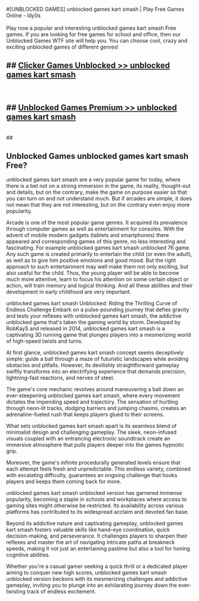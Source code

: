 #[UNBLOCKED GAMES] unblocked games kart smash | Play Free Games Online - ldy0s <br>
<br>
Play now a popular and interesting unblocked games kart smash Free games. If you are looking for free games for school and office, then our Unblocked Games WTF site will help you. You can choose cool, crazy and exciting unblocked games of different genres!


## ##  [Clicker Games Unblocked >> unblocked games kart smash](http://freeplayer.one?title=unblocked_games_kart_smash&ref=22)
  <br>

##  ## [Unblocked Games Premium >> unblocked games kart smash](http://freeplayer.one?title=unblocked_games_kart_smash&ref=22)
  <br>
  ##



## Unblocked Games unblocked games kart smash Free?

unblocked games kart smash are a very popular game for today, where there is a bet not on a strong immersion in the game, its reality, thought-out and details, but on the contrary, make the game on purpose easier so that you can turn on and not understand much. But if arcades are simple, it does not mean that they are not interesting, but on the contrary even enjoy more popularity.

Arcade is one of the most popular game genres. It acquired its prevalence through computer games as well as entertainment for consoles. With the advent of mobile modern gadgets (tablets and smartphones) there appeared and corresponding games of this genre, no less interesting and fascinating. For example unblocked games kart smash unblocked 76 game. Any such game is created primarily to entertain the child (or even the adult), as well as to give him positive emotions and good mood. But the right approach to such entertainment may well make them not only exciting, but also useful for the child. Thus, the young player will be able to become much more attentive, learn to focus his attention on some certain object or action, will train memory and logical thinking. And all these abilities and their development in early childhood are very important.

unblocked games kart smash Unblocked: Riding the Thrilling Curve of Endless Challenge
Embark on a pulse-pounding journey that defies gravity and tests your reflexes with unblocked games kart smash, the addictive unblocked game that's taken the gaming world by storm. Developed by RobKayS and released in 2014, unblocked games kart smash is a captivating 3D running game that plunges players into a mesmerizing world of high-speed twists and turns.

At first glance, unblocked games kart smash concept seems deceptively simple: guide a ball through a maze of futuristic landscapes while avoiding obstacles and pitfalls. However, its devilishly straightforward gameplay swiftly transforms into an electrifying experience that demands precision, lightning-fast reactions, and nerves of steel.

The game's core mechanic revolves around maneuvering a ball down an ever-steepening unblocked games kart smash, where every movement dictates the impending speed and trajectory. The sensation of hurtling through neon-lit tracks, dodging barriers and jumping chasms, creates an adrenaline-fueled rush that keeps players glued to their screens.

What sets unblocked games kart smash apart is its seamless blend of minimalist design and challenging gameplay. The sleek, neon-infused visuals coupled with an entrancing electronic soundtrack create an immersive atmosphere that pulls players deeper into the games hypnotic grip.

Moreover, the game's infinite procedurally generated levels ensure that each attempt feels fresh and unpredictable. This endless variety, combined with escalating difficulty, guarantees an ongoing challenge that hooks players and keeps them coming back for more.

unblocked games kart smash unblocked version has garnered immense popularity, becoming a staple in schools and workplaces where access to gaming sites might otherwise be restricted. Its availability across various platforms has contributed to its widespread acclaim and devoted fan base.

Beyond its addictive nature and captivating gameplay, unblocked games kart smash fosters valuable skills like hand-eye coordination, quick decision-making, and perseverance. It challenges players to sharpen their reflexes and master the art of navigating intricate paths at breakneck speeds, making it not just an entertaining pastime but also a tool for honing cognitive abilities.

Whether you're a casual gamer seeking a quick thrill or a dedicated player aiming to conquer new high scores, unblocked games kart smash unblocked version beckons with its mesmerizing challenges and addictive gameplay, inviting you to plunge into an exhilarating journey down the ever-twisting track of endless excitement.